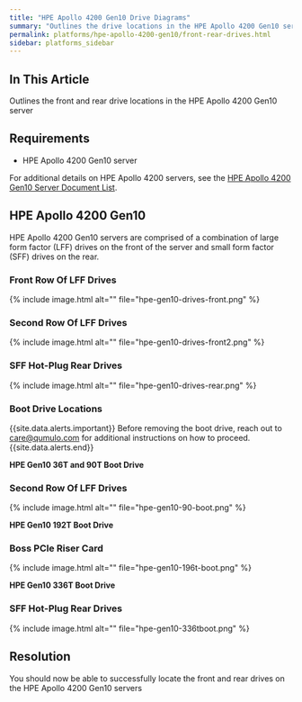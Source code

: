 ```yaml
---
title: "HPE Apollo 4200 Gen10 Drive Diagrams"
summary: "Outlines the drive locations in the HPE Apollo 4200 Gen10 server."
permalink: platforms/hpe-apollo-4200-gen10/front-rear-drives.html
sidebar: platforms_sidebar
---
```

## In This Article

Outlines the front and rear drive locations in the HPE Apollo 4200 Gen10 server

## Requirements

* HPE Apollo 4200 Gen10 server

For additional details on HPE Apollo 4200 servers, see the [HPE Apollo 4200 Gen10 Server Document List](https://support.hpe.com/hpsc/doc/public/display?docId=emr_na-a00061642en_us&docLocale=en_US).

## HPE Apollo 4200 Gen10

HPE Apollo 4200 Gen10 servers are comprised of a combination of large form factor (LFF) drives on the front of the server and small form factor (SFF) drives on the rear.

### Front Row Of LFF Drives

{% include image.html alt="" file="hpe-gen10-drives-front.png" %}

### Second Row Of LFF Drives

{% include image.html alt="" file="hpe-gen10-drives-front2.png" %}

### SFF Hot-Plug Rear Drives

{% include image.html alt="" file="hpe-gen10-drives-rear.png" %}

### Boot Drive Locations

{{site.data.alerts.important}}
Before removing the boot drive, reach out to <a href="mailto:care@qumulo.com">care@qumulo.com</a> for additional instructions on how to proceed.
{{site.data.alerts.end}}

**HPE Gen10 36T and 90T Boot Drive**

### Second Row Of LFF Drives

{% include image.html alt="" file="hpe-gen10-90-boot.png" %}

**HPE Gen10 192T Boot Drive**

### Boss PCIe Riser Card

{% include image.html alt="" file="hpe-gen10-196t-boot.png" %}

**HPE Gen10 336T Boot Drive**

### SFF Hot-Plug Rear Drives

{% include image.html alt="" file="hpe-gen10-336tboot.png" %}

## Resolution

You should now be able to successfully locate the front and rear drives on the HPE Apollo 4200 Gen10 servers
